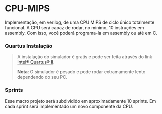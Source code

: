 # CPU-MIPS
Implementação, em verilog, de uma CPU MIPS de ciclo único totalmente funcional. A CPU será capaz de rodar, no mínimo, 10 instruções em assembly. Com isso, você poderá programa-la em assembly ou até em C. 

### Quartus Instalação
> A instalação do simulador é gratis e pode ser feita através do link [Intel® Quartus® II](https://www.intel.com/content/www/us/en/software-kit/711791/intel-quartus-ii-web-edition-design-software-version-13-0sp1-for-windows.html).
>
>  **Nota**: O simulador é pesado e pode rodar extramamente lento dependendo do seu PC.

### Sprints

Esse macro projeto será subdividido em aproximadamente 10 sprints. Em cada sprint será implementado um novo componente da CPU.

